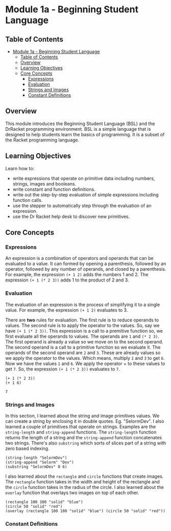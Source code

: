 # Module 1a - Beginning Student Language

## Table of Contents

- [Module 1a - Beginning Student Language](#module-1a---beginning-student-language)
  - [Table of Contents](#table-of-contents)
  - [Overview](#overview)
  - [Learning Objectives](#learning-objectives)
  - [Core Concepts](#core-concepts)
    - [Expressions](#expressions)
    - [Evaluation](#evaluation)
    - [Strings and Images](#strings-and-images)
    - [Constant Definitions](#constant-definitions)

## Overview

This module introduces the Beginning Student Language (BSL) and the DrRacket programming environment. BSL is a simple language that is designed to help students learn the basics of programming. It is a subset of the Racket programming language.

## Learning Objectives

Learn how to:

- write expressions that operate on primitive data including numbers, strings, images and booleans.
- write constant and function definitions.
- write out the step-by-step evaluation of simple expressions including function calls.
- use the stepper to automatically step through the evaluation of an expression.
- use the Dr Racket help desk to discover new primitives.

## Core Concepts

### Expressions

An expression is a combination of operators and operands that can be evaluated to a value.
It can formed by opening a parenthesis, followed by an operator, followed by any number of operands, and closed by a parenthesis. For example, the expression `(+ 1 2)` adds the numbers 1 and 2. The expression `(+ 1 (* 2 3))` adds 1 to the product of 2 and 3.

### Evaluation

The evaluation of an expression is the process of simplifying it to a single value. For example, the expression `(+ 1 2)` evaluates to 3.

There are **two** rules for evaluation. The first rule is to reduce operands to values. The second rule is to apply the operator to the values. So, say we have `(+ 1 (* 2 3))`. This expression is a call to a premitive function so, we first evaluate all the operands to values. The operands are `1` and `(* 2 3)`. The first operand is already a value so we move on to the second operand. The second operand is a call to a primitive function so we evaluate it. The operands of the second operand are `2` and `3`. These are already values so we apply the operator to the values. Which means, multiply `2` and `3` to get `6`. Now we have the values `1` and `6`. We apply the operator + to these values to get `7`. So, the expression `(+ 1 (* 2 3))` evaluates to `7`.

```racket
(+ 1 (* 2 3))
(+ 1 6)

7
```

### Strings and Images

In this section, I learned about the string and image primitives values. We can create a string by enclosing it in double quotes. Eg. "SelormDev". I also learned a couple of primitives that operate on strings. Examples are the `string-length` and `string-append` functions. The `string-length` function returns the length of a string and the `string-append` function concatenates two strings. There's also `substring` which sorts of slices part of a string with zero based indexing.

```racket
(string-length "SelormDev")
(string-append "Selorm" "Dev")
(substring "SelormDev" 0 6)
```

I also learned about the `rectangle` and `circle` functions that create images. The `rectangle` function takes in the width and height of the rectangle and the `circle` function takes in the radius of the circle. I also learned about the `overlay` function that overlays two images on top of each other.

```racket
(rectangle 100 100 "solid" "blue")
(circle 50 "solid" "red")
(overlay (rectangle 100 100 "solid" "blue") (circle 50 "solid" "red"))
```

### Constant Definitions
